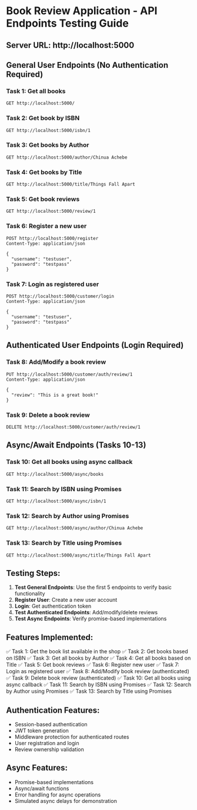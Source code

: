 # Book Review Application - API Endpoints Testing Guide

## Server URL: http://localhost:5000

## General User Endpoints (No Authentication Required)

### Task 1: Get all books

```
GET http://localhost:5000/
```

### Task 2: Get book by ISBN

```
GET http://localhost:5000/isbn/1
```

### Task 3: Get books by Author

```
GET http://localhost:5000/author/Chinua Achebe
```

### Task 4: Get books by Title

```
GET http://localhost:5000/title/Things Fall Apart
```

### Task 5: Get book reviews

```
GET http://localhost:5000/review/1
```

### Task 6: Register a new user

```
POST http://localhost:5000/register
Content-Type: application/json

{
  "username": "testuser",
  "password": "testpass"
}
```

### Task 7: Login as registered user

```
POST http://localhost:5000/customer/login
Content-Type: application/json

{
  "username": "testuser",
  "password": "testpass"
}
```

## Authenticated User Endpoints (Login Required)

### Task 8: Add/Modify a book review

```
PUT http://localhost:5000/customer/auth/review/1
Content-Type: application/json

{
  "review": "This is a great book!"
}
```

### Task 9: Delete a book review

```
DELETE http://localhost:5000/customer/auth/review/1
```

## Async/Await Endpoints (Tasks 10-13)

### Task 10: Get all books using async callback

```
GET http://localhost:5000/async/books
```

### Task 11: Search by ISBN using Promises

```
GET http://localhost:5000/async/isbn/1
```

### Task 12: Search by Author using Promises

```
GET http://localhost:5000/async/author/Chinua Achebe
```

### Task 13: Search by Title using Promises

```
GET http://localhost:5000/async/title/Things Fall Apart
```

## Testing Steps:

1. **Test General Endpoints**: Use the first 5 endpoints to verify basic functionality
2. **Register User**: Create a new user account
3. **Login**: Get authentication token
4. **Test Authenticated Endpoints**: Add/modify/delete reviews
5. **Test Async Endpoints**: Verify promise-based implementations

## Features Implemented:

✅ Task 1: Get the book list available in the shop
✅ Task 2: Get books based on ISBN
✅ Task 3: Get all books by Author
✅ Task 4: Get all books based on Title
✅ Task 5: Get book reviews
✅ Task 6: Register new user
✅ Task 7: Login as registered user
✅ Task 8: Add/Modify book review (authenticated)
✅ Task 9: Delete book review (authenticated)
✅ Task 10: Get all books using async callback
✅ Task 11: Search by ISBN using Promises
✅ Task 12: Search by Author using Promises
✅ Task 13: Search by Title using Promises

## Authentication Features:

- Session-based authentication
- JWT token generation
- Middleware protection for authenticated routes
- User registration and login
- Review ownership validation

## Async Features:

- Promise-based implementations
- Async/await functions
- Error handling for async operations
- Simulated async delays for demonstration
